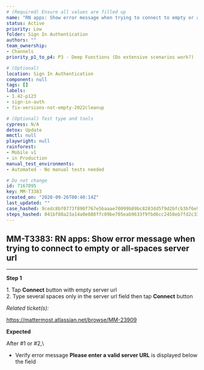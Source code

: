 ```yaml
---
# (Required) Ensure all values are filled up
name: "RN apps: Show error message when trying to connect to empty or all-spaces server url"
status: Active
priority: Low
folder: Sign In Authentication
authors: ""
team_ownership: 
- Channels
priority_p1_to_p4: P3 - Deep Functions (Do extensive scenarios work?)

# (Optional)
location: Sign In Authentication
component: null
tags: []
labels: 
- 1.42-p123
- sign-in-auth
- fix-versions-not-empty-2022cleanup

# (Optional) Test type and tools
cypress: N/A
detox: Update
mmctl: null
playwright: null
rainforest: 
- Mobile v1
- in Production
manual_test_environments: 
- Automated - No manual tests needed

# Do not change
id: 7167095
key: MM-T3383
created_on: "2020-09-26T00:40:14Z"
last_updated: ""
case_hashed: 9cedc8bf0773f890f767e5baaae70099b89bc8283dd5f9d2bfcb3bf6e9cf09123378a37c72dd0b7335f1fd3dc3ed2893
steps_hashed: 041bf88a23a14a0e888ffc09be705eab9633f9fbd6cc2458eb7fd2c3334b0c1d9be2f781e6e946b96a23a547e62976e1
---
```


<!-- (Auto-generated) Based on frontmatter's "key" and "name" -->

## MM-T3383: RN apps: Show error message when trying to connect to empty or all-spaces server url

---

**Step 1**

1\. Tap **Connect** button with empty server url\
2\. Type several spaces only in the server url field then tap **Connect** button

_Related ticket(s):_

<https://mattermost.atlassian.net/browse/MM-23909>

**Expected**

After #1 or #2,\\

- Verify error message **Please enter a valid server URL** is displayed below the field
